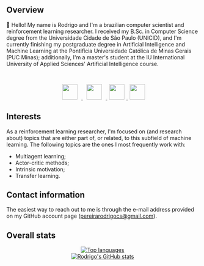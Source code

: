 ## Overview

:wave: Hello! My name is Rodrigo and I'm a brazilian computer scientist and reinforcement learning researcher. I received my B.Sc. in Computer Science degree from the Universidade Cidade de São Paulo (UNICID), and I'm currently finishing my postgraduate degree in Artificial Intelligence and Machine Learning at the Pontifícia Universidade Católica de Minas Gerais (PUC Minas); additionally, I'm a master's student at the IU International University of Applied Sciences' Artificial Intelligence course.

<br>

<p align="center">
  <a href="mailto:pereirarodrigocs@gmail.com">
     <img src="https://upload.wikimedia.org/wikipedia/commons/thumb/7/7e/Gmail_icon_%282020%29.svg/512px-Gmail_icon_%282020%29.svg.png" hspace="10" width=40 height=40>
  </a>
  <a href="https://www.linkedin.com/in/rpereiracruz/">
     <img src="https://cdn-icons-png.flaticon.com/512/174/174857.png" hspace="10" width=40 height=40>
  </a>
  <a href="https://www.kaggle.com/rpereiracruz">
    <img src="https://cdn4.iconfinder.com/data/icons/logos-and-brands/512/189_Kaggle_logo_logos-512.png" hspace="5" width=40 height=40>
  </a>
  <a href="https://pereirarodrigo.github.io/">
    <img src="https://encrypted-tbn0.gstatic.com/images?q=tbn:ANd9GcQ6zUopbuMb9KgoLezV5VhnaA0G6bAVNYPjaB7-rSSrqirdjW9t4BGmZIap0N2j7kCT3vs&usqp=CAU" hspace="5" width=40 height=40>
  </a>
</p>

## Interests

As a reinforcement learning researcher, I'm focused on (and research about) topics that are either part of, or related, to this subfield of machine learning. The following topics are the ones I most frequently work with:

* Multiagent learning;
* Actor-critic methods;
* Intrinsic motivation;
* Transfer learning.

## Contact information

The easiest way to reach out to me is through the e-mail address provided on my GitHub account page (pereirarodrigocs@gmail.com).

## Overall stats

<div align="center">
  
  [![Top languages](https://github-readme-stats.vercel.app/api/top-langs/?username=pereirarodrigo&hide=html,css&layout=compact)](https://github.com/pereirarodrigo/github-readme-stats)
  <br>
  [![Rodrigo's GitHub stats](https://github-readme-stats.vercel.app/api?username=pereirarodrigo&show_icons=true)](https://github.com/anuraghazra/github-readme-stats)

</div>
